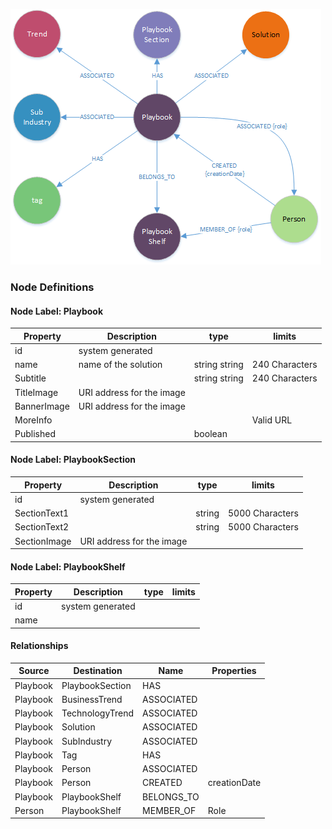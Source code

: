 ![WorkspaceModel](../images/PlaybooksModel.png)

### **Node Definitions**

#### Node Label: Playbook

|Property|Description|type|limits
|----|----|----|----|
|id|system generated
|name |name of the solution|string string |240 Characters
|Subtitle| |string string |240 Characters
|TitleImage|URI address for the image
|BannerImage|URI address for the image
|MoreInfo| | | Valid URL
|Published| | boolean|

#### Node Label: PlaybookSection

|Property|Description|type|limits
|----|----|----|----|
|id|system generated
|SectionText1| |string |5000 Characters
|SectionText2| |string |5000 Characters
|SectionImage|URI address for the image

#### Node Label: PlaybookShelf

|Property|Description|type|limits
|----|----|----|----|
|id|system generated
|name |

#### Relationships

|Source|Destination|Name|Properties|
|----|----|----|----|
|Playbook|PlaybookSection|HAS
|Playbook|BusinessTrend|ASSOCIATED
|Playbook|TechnologyTrend|ASSOCIATED
|Playbook|Solution|ASSOCIATED
|Playbook|SubIndustry|ASSOCIATED
|Playbook|Tag|HAS
|Playbook|Person|ASSOCIATED
|Playbook|Person|CREATED |creationDate
|Playbook|PlaybookShelf|BELONGS_TO
|Person|PlaybookShelf|MEMBER_OF|Role
